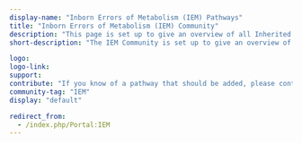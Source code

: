 ```yaml
---
display-name: "Inborn Errors of Metabolism (IEM) Pathways"
title: "Inborn Errors of Metabolism (IEM) Community"
description: "This page is set up to give an overview of all Inherited Metabolic Disorders (IMDs, also known as Inborn Errors of Metabolism (IEM). This pathway collection also featured in the latest [NAR Database Issue on WikiPathways](https://doi.org/10.1093/nar/gkaa1024). **IMPORTANT**: the current list of pathways is based on the currently published (2014) 4th edition of the book ([ISBN 3642403360](https://www.wikipathways.org/index.php/Special:BookSources/3642403360) (978-3642403361)). There is a new edition upcoming and the pathways in the new edition are being digitized in a collaboration with the chapter authors, but these have no been made public yet, and therefore do not show up here. "
short-description: "The IEM Community is set up to give an overview of all Inherited Metabolic Disorders (IMDs), also known as Inborn Errors of Metabolism (IEM)."

logo: 
logo-link: 
support: 
contribute: "If you know of a pathway that should be added, please contact Denise Slenter (denise.slenter[AT]maastrichtuniversity.nl)."
community-tag: "IEM"
display: "default"

redirect_from:
  - /index.php/Portal:IEM
---
```

